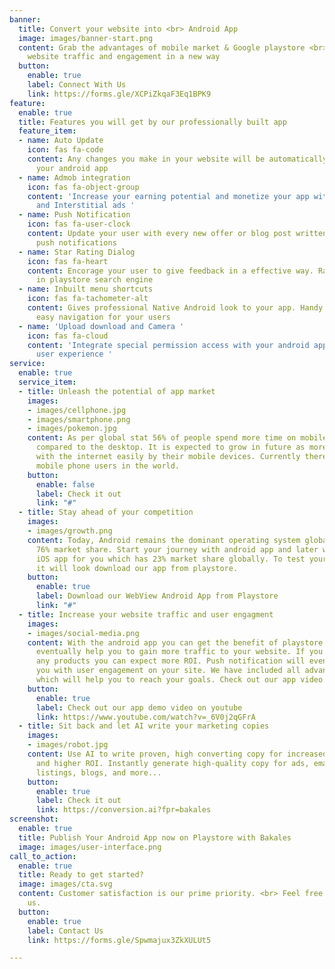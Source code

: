 ```yaml
---
banner:
  title: Convert your website into <br> Android App
  image: images/banner-start.png
  content: Grab the advantages of mobile market & Google playstore <br> Increase your
    website traffic and engagement in a new way
  button:
    enable: true
    label: Connect With Us
    link: https://forms.gle/XCPiZkqaF3Eq1BPK9
feature:
  enable: true
  title: Features you will get by our professionally built app
  feature_item:
  - name: Auto Update
    icon: fas fa-code
    content: Any changes you make in your website will be automatically updated in
      your android app
  - name: Admob integration
    icon: fas fa-object-group
    content: 'Increase your earning potential and monetize your app with google banner
      and Interstitial ads '
  - name: Push Notification
    icon: fas fa-user-clock
    content: Update your user with every new offer or blog post written by you with
      push notifications
  - name: Star Rating Dialog
    icon: fas fa-heart
    content: Encorage your user to give feedback in a effective way. Rank your app
      in playstore search engine
  - name: Inbuilt menu shortcuts
    icon: fas fa-tachometer-alt
    content: Gives professional Native Android look to your app. Handy shortcuts for
      easy navigation for your users
  - name: 'Upload download and Camera '
    icon: fas fa-cloud
    content: 'Integrate special permission access with your android app for the smooth
      user experience '
service:
  enable: true
  service_item:
  - title: Unleash the potential of app market
    images:
    - images/cellphone.jpg
    - images/smartphone.png
    - images/pokemon.jpg
    content: As per global stat 56% of people spend more time on mobile device as
      compared to the desktop. It is expected to grow in future as more people connect
      with the internet easily by their mobile devices. Currently there are 1.46 billion
      mobile phone users in the world.
    button:
      enable: false
      label: Check it out
      link: "#"
  - title: Stay ahead of your competition
    images:
    - images/growth.png
    content: Today, Android remains the dominant operating system globally, with a
      76% market share. Start your journey with android app and later we can make
      iOS app for you which has 23% market share globally. To test your website how
      it will look download our app from playstore.
    button:
      enable: true
      label: Download our WebView Android App from Playstore
      link: "#"
  - title: Increase your website traffic and user engagment
    images:
    - images/social-media.png
    content: With the android app you can get the benefit of playstore ASO which will
      eventually help you to gain more traffic to your website. If you are selling
      any products you can expect more ROI. Push notification will eventually help
      you with user engagement on your site. We have included all advanced features
      which will help you to reach your goals. Check out our app video on youtube
    button:
      enable: true
      label: Check out our app demo video on youtube
      link: https://www.youtube.com/watch?v=_6V0j2qGFrA
  - title: Sit back and let AI write your marketing copies
    images:
    - images/robot.jpg
    content: Use AI to write proven, high converting copy for increased conversions
      and higher ROI. Instantly generate high-quality copy for ads, emails, websites,
      listings, blogs, and more...
    button:
      enable: true
      label: Check it out
      link: https://conversion.ai?fpr=bakales
screenshot:
  enable: true
  title: Publish Your Android App now on Playstore with Bakales
  image: images/user-interface.png
call_to_action:
  enable: true
  title: Ready to get started?
  image: images/cta.svg
  content: Customer satisfaction is our prime priority. <br> Feel free to contact
    us.
  button:
    enable: true
    label: Contact Us
    link: https://forms.gle/Spwmajux3ZkXULUt5

---
```

